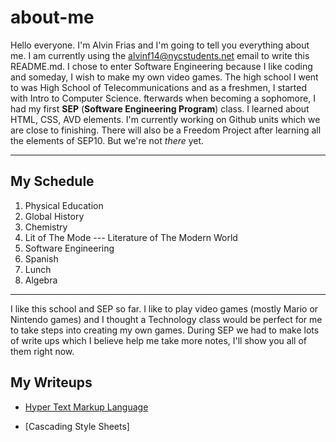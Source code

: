 # about-me

  Hello everyone. I'm Alvin Frias and I'm going to tell you everything about me. I am currently using the alvinf14@nycstudents.net email to write this README.md. I chose to enter Software Engineering because I like coding and someday, I wish to make my own video games. The high school I went to was High School of Telecommunications and as a freshmen, I started with Intro to Computer Science. fterwards when becoming a sophomore, I had my first **SEP**  (**Software Engineering Program**) class. I learned about HTML, CSS, AVD elements. I'm currently working on Github units which we are close to finishing. There will also be a Freedom Project after learning all the elements of SEP10. But we're not _there_ yet.

  ---

  ## My Schedule

1. Physical Education
2. Global History
3. Chemistry
4. Lit of The Mode --- Literature of The Modern World
5. Software Engineering
6. Spanish
7. Lunch
8. Algebra

---

I like this school and SEP so far. I like to play video games (mostly Mario or Nintendo games) and I thought a Technology class would be perfect for me to take steps into creating my own games. During SEP we had to make lots of write ups which I believe help me take more notes, I'll show you all of them right now.

## My Writeups
* [Hyper Text Markup Language](https://github.com/hstatsep-students/sep10-writeups-alvinf7989/blob/main/01-basic-wd/html-writeup.md)

* [Cascading Style Sheets]

